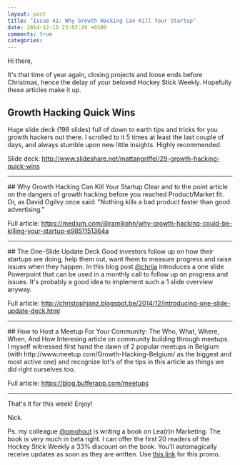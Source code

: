 ```yaml
---
layout: post
title: "Issue 41: Why Growth Hacking Can Kill Your Startup"
date: 2014-12-15 23:03:29 +0100
comments: true
categories: 
---
```

Hi there,

It's that time of year again, closing projects and loose ends before Christmas, hence the delay of your beloved Hockey Stick Weekly. Hopefully these articles make it up.

## Growth Hacking Quick Wins
Huge slide deck (198 slides) full of down to earth tips and tricks for you growth hackers out there. I scrolled to it 5 times at least the last couple of days, and always stumble upon new little insights. Highly recommended.

Slide deck: http://www.slideshare.net/mattangriffel/29-growth-hacking-quick-wins
<hr>
## Why Growth Hacking Can Kill Your Startup
Clear and to the point article on the dangers of growth hacking before you reached Product/Market fit. Or, as David Ogilvy once said: "Nothing kills a bad product faster than good advertising."

Full article: https://medium.com/@ramlijohn/why-growth-hacking-could-be-killing-your-startup-e9851151364a
<hr>
## The One-Slide Update Deck
Good investors follow up on how their startups are doing, help them out, want them to measure progress and raise issues when they happen. In this blog post <a href="https://twitter.com/intent/user?screen_name=@chrija">@chrija</a> introduces a one slide Powerpoint that can be used in a monthly call to follow up on progress and issues. It's probably a good idea to implement such a 1 slide overview anyway.

Full article: http://christophjanz.blogspot.be/2014/12/introducing-one-slide-update-deck.html
<hr>
## How to Host a Meetup For Your Community: The Who, What, Where, When, And How
Interesing article on community building through meetups. I myself witnessed first hand the dawn of 2 popular meetups in Belgium (with http://www.meetup.com/Growth-Hacking-Belgium/ as the biggest and most active one) and recognize lot's of the tips in this article as things we did right ourselves too.

Full article: https://blog.bufferapp.com/meetups
<hr>

That's it for this week! Enjoy!

Nick.

Ps. my colleague <a href="https://twitter.com/intent/user?screen_name=omohout">@omohout</a> is writing a book on Lea(r)n Marketing. The book is very much in beta right. I can offer the first 20 readers of the Hockey Stick Weekly a 33% discount on the book. You'll automagically receive updates as soon as they are written. Use [this link](https://leanpub.com/learnmarketing/c/M46zrLf7fkAV ) for this promo.